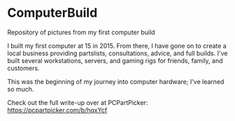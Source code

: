 # ComputerBuild
Repository of pictures from my first computer build

I built my first computer at 15 in 2015. From there, I have gone on to create a local business providing partslists, consultations, advice, and full builds. I've built several workstations, servers, and gaming rigs for friends, family, and customers. 

This was the beginning of my journey into computer hardware; I've learned so much.

Check out the full write-up over at PCPartPicker: https://pcpartpicker.com/b/hqxYcf
